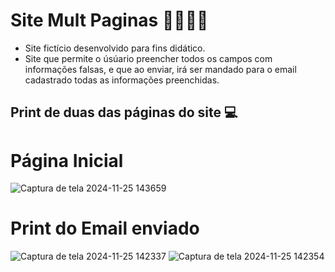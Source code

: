 # Site Mult Paginas 👩🏻‍💻📄
* Site fictício desenvolvido para fins didático.
* Site que permite o úsúario preencher todos os campos com informações falsas, e que ao enviar, irá ser mandado para o email cadastrado todas as informações preenchidas.

## Print de duas das páginas do site 💻
# Página Inicial
![Captura de tela 2024-11-25 143659](https://github.com/user-attachments/assets/cc1e2a66-031a-44cb-bc1a-8c9a68ff34a0)

# Print do Email enviado
![Captura de tela 2024-11-25 142337](https://github.com/user-attachments/assets/03a502a8-a419-4bd1-b114-d230b5b3f9c6)
![Captura de tela 2024-11-25 142354](https://github.com/user-attachments/assets/ecb87e29-cc2c-4aea-b309-29580c386c4b)



 
